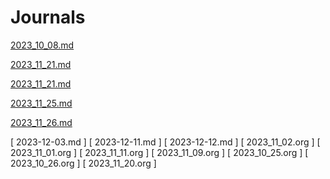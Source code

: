 # Journals

[2023_10_08.md](2023_10_08.md)

[2023_11_21.md](2023_11_21.md)

[2023_11_21.md](2023_11_21.md)

[2023_11_25.md](2023_11_25.md)

[2023_11_26.md](2023_11_26.md)

[ 2023-12-03.md ]
[ 2023-12-11.md ]
[ 2023-12-12.md ]
[ 2023_11_02.org ]
[ 2023_11_01.org ]
[ 2023_11_11.org ]
[ 2023_11_09.org ]
[ 2023_10_25.org ]
[ 2023_10_26.org ]
[ 2023_11_20.org ]
